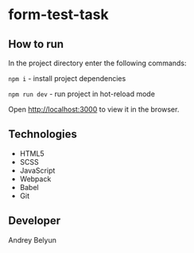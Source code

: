 # form-test-task

## How to run

In the project directory enter the following commands:

`npm i` - install project dependencies

`npm run dev` - run project in hot-reload mode

Open [http://localhost:3000](http://localhost:3001) to view it in the browser.

## Technologies

- HTML5
- SCSS
- JavaScript
- Webpack
- Babel
- Git

## Developer

Andrey Belyun
